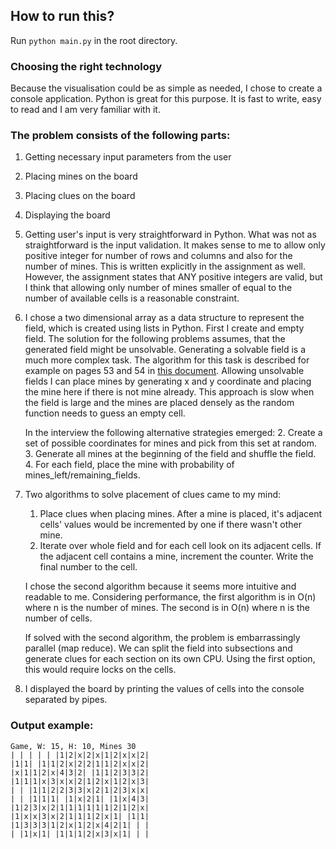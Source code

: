 ## How to run this?
Run `python main.py` in the root directory.

### Choosing the right technology
Because the visualisation could be as simple as needed, I chose to create a console application.
Python is great for this purpose. It is fast to write, easy to read and I am very familiar with it.

### The problem consists of the following parts:
1. Getting necessary input parameters from the user
2. Placing mines on the board
3. Placing clues on the board
4. Displaying the board


1. Getting user's input is very straightforward in Python.
What was not as straightforward is the input validation.
It makes sense to me to allow only positive integer for number of rows and columns and also for the number of mines.
This is written explicitly in the assignment as well.
However, the assignment states that ANY positive integers are valid, but I think that allowing only number of mines 
smaller of equal to the number of available cells is a reasonable constraint.

2. I chose a two dimensional array as a data structure to represent the field, which is created using lists in Python.
First I create and empty field.
The solution for the following problems assumes, that the generated field might be unsolvable. 
Generating a solvable field is a much more complex task. The algorithm for this task is described for example
on pages 53 and 54 in [this document](https://dspace.cvut.cz/bitstream/handle/10467/68632/F3-BP-2017-Cicvarek-Jan-Algorithms%20for%20Minesweeper%20Game%20Grid%20Generation.pdf).
Allowing unsolvable fields I can place mines by generating x and y coordinate and placing the mine here if there is not
mine already.
This approach is slow when the field is large and the mines are placed densely as the random function needs to 
guess an empty cell.

    In the interview the following alternative strategies emerged:
    2. Create a set of possible coordinates for mines and pick from this set at random.
    3. Generate all mines at the beginning of the field and shuffle the field.
    4. For each field, place the mine with probability of mines_left/remaining_fields.

3. Two algorithms to solve placement of clues came to my mind:
    1. Place clues when placing mines. After a mine is placed, it's adjacent cells' values would be incremented by one
    if there wasn't other mine. 
    2. Iterate over whole field and for each cell look on its adjacent cells. If the adjacent cell contains a mine, 
    increment the counter. Write the final number to the cell. 
    
    I chose the second algorithm because it seems more intuitive and readable to me.
    Considering performance, the first algorithm is in O(n) where n is the number of mines.
    The second is in O(n) where n is the number of cells.
    
    If solved with the second algorithm, the problem is embarrassingly parallel (map reduce). We can split the field into subsections
    and generate clues for each section on its own CPU. 
    Using the first option, this would require locks on the cells.
        
4. I displayed the board by printing the values of cells into the console separated by pipes.

### Output example:
```
Game, W: 15, H: 10, Mines 30
| | | | | |1|2|x|2|x|1|2|x|x|2|
|1|1| |1|1|2|x|2|2|1|1|2|x|x|2|
|x|1|1|2|x|4|3|2| |1|1|2|3|3|2|
|1|1|1|x|3|x|x|2|1|2|x|1|2|x|3|
| | |1|1|2|2|3|3|x|2|1|2|3|x|x|
| | |1|1|1| |1|x|2|1| |1|x|4|3|
|1|2|3|x|2|1|1|1|1|1|1|2|1|2|x|
|1|x|x|3|x|2|1|1|1|2|x|1| |1|1|
|1|3|3|3|1|2|x|1|2|x|4|2|1| | |
| |1|x|1| |1|1|1|2|x|3|x|1| | |
```